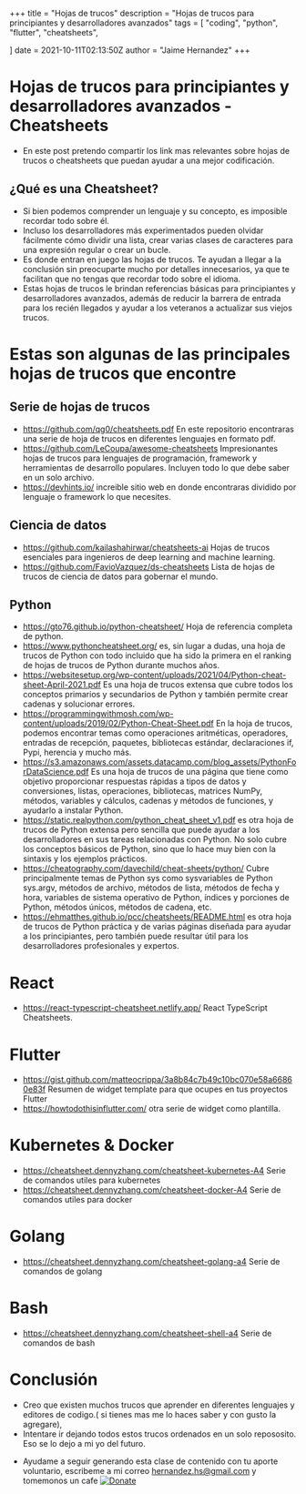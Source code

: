 +++
title = "Hojas de trucos"
description = "Hojas de trucos para principiantes y desarrolladores avanzados"
tags = [
    "coding",
    "python",
    "flutter",
    "cheatsheets",

]
date = 2021-10-11T02:13:50Z
author = "Jaime Hernandez"
+++

# Hojas de trucos para principiantes y desarrolladores avanzados - Cheatsheets

- En este post pretendo compartir los link mas relevantes sobre hojas de trucos o cheatsheets que puedan ayudar a una mejor codificación.

## ¿Qué es una Cheatsheet?

- Si bien podemos comprender un lenguaje y su concepto, es imposible recordar todo sobre él.
- Incluso los desarrolladores más experimentados pueden olvidar fácilmente cómo dividir una lista, crear varias clases de caracteres para una expresión regular o crear un bucle.
- Es donde entran en juego las hojas de trucos. Te ayudan a llegar a la conclusión sin preocuparte mucho por detalles innecesarios, ya que te facilitan que no tengas que recordar todo sobre el idioma.
- Estas hojas de trucos le brindan referencias básicas para principiantes y desarrolladores avanzados, además de reducir la barrera de entrada para los recién llegados y ayudar a los veteranos a actualizar sus viejos trucos.

# Estas son algunas de las principales hojas de trucos que encontre
## Serie de hojas de trucos
- https://github.com/qg0/cheatsheets.pdf En este repositorio encontraras una serie de hoja de trucos en diferentes lenguajes en formato pdf.
- https://github.com/LeCoupa/awesome-cheatsheets Impresionantes hojas de trucos para lenguajes de programación, framework y herramientas de desarrollo populares. Incluyen todo lo que debe saber en un solo archivo.
- https://devhints.io/ increible sitio web en donde encontraras dividido por lenguaje o framework lo que necesites.

## Ciencia de datos
- https://github.com/kailashahirwar/cheatsheets-ai Hojas de trucos esenciales para ingenieros de deep learning and machine learning.
- https://github.com/FavioVazquez/ds-cheatsheets Lista de hojas de trucos de ciencia de datos para gobernar el mundo.

## Python
- https://gto76.github.io/python-cheatsheet/ Hoja de referencia completa de python.
- https://www.pythoncheatsheet.org/ es, sin lugar a dudas, una hoja de trucos de Python con todo incluido que ha sido la primera en el ranking de hojas de trucos de Python durante muchos años.
- https://websitesetup.org/wp-content/uploads/2021/04/Python-cheat-sheet-April-2021.pdf  Es una hoja de trucos extensa que cubre todos los conceptos primarios y secundarios de Python y también permite crear cadenas y solucionar errores.
- https://programmingwithmosh.com/wp-content/uploads/2019/02/Python-Cheat-Sheet.pdf En la hoja de trucos, podemos encontrar temas como operaciones aritméticas, operadores, entradas de recepción, paquetes, bibliotecas estándar, declaraciones if, Pypi, herencia y mucho más.
- https://s3.amazonaws.com/assets.datacamp.com/blog_assets/PythonForDataScience.pdf Es una hoja de trucos de una página que tiene como objetivo proporcionar respuestas rápidas a tipos de datos y conversiones, listas, operaciones, bibliotecas, matrices NumPy, métodos, variables y cálculos, cadenas y métodos de funciones, y ayudarlo a instalar Python.
- https://static.realpython.com/python_cheat_sheet_v1.pdf es otra hoja de trucos de Python extensa pero sencilla que puede ayudar a los desarrolladores en sus tareas relacionadas con Python. No solo cubre los conceptos básicos de Python, sino que lo hace muy bien con la sintaxis y los ejemplos prácticos.
- https://cheatography.com/davechild/cheat-sheets/python/ Cubre principalmente temas de Python sys como sysvariables de Python sys.argv, métodos de archivo, métodos de lista, métodos de fecha y hora, variables de sistema operativo de Python, índices y porciones de Python, métodos únicos, métodos de cadena, etc.
- https://ehmatthes.github.io/pcc/cheatsheets/README.html es otra hoja de trucos de Python práctica y de varias páginas diseñada para ayudar a los principiantes, pero también puede resultar útil para los desarrolladores profesionales y expertos.


# React
- https://react-typescript-cheatsheet.netlify.app/ React TypeScript Cheatsheets.

# Flutter
- https://gist.github.com/matteocrippa/3a8b84c7b49c10bc070e58a66860e83f Resumen de widget template para que ocupes en tus proyectos Flutter
- https://howtodothisinflutter.com/ otra serie de widget como plantilla.

# Kubernetes & Docker
- https://cheatsheet.dennyzhang.com/cheatsheet-kubernetes-A4 Serie de comandos utiles para kubernetes
- https://cheatsheet.dennyzhang.com/cheatsheet-docker-A4 Serie de comandos utiles para docker

# Golang
- https://cheatsheet.dennyzhang.com/cheatsheet-golang-a4 Serie de comandos de golang

# Bash
- https://cheatsheet.dennyzhang.com/cheatsheet-shell-a4 Serie de comandos de bash

# Conclusión

- Creo que existen muchos trucos que aprender en diferentes lenguajes y editores de codigo.( si tienes mas me lo haces saber y con gusto la agregare),
- Intentare ir dejando todos estos trucos ordenados en un solo repososito. Eso se lo dejo a mi yo del futuro.

* Ayudame a seguir generando esta clase de contenido con tu aporte voluntario, escribeme a mi correo hernandez.hs@gmail.com y tomemonos un cafe 
[![Donate](https://img.shields.io/badge/Donate-PayPal-green.svg)](https://www.paypal.com/donate/?hosted_button_id=AHPZLS6ZR2A7S)


